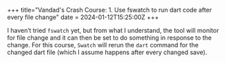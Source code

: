 +++
title="Vandad's Crash Course: 1. Use fswatch to run dart code after every file change"
date = 2024-01-12T15:25:00Z
+++

I haven’t tried `fswatch` yet, but from what I understand, the tool will monitor for file change and it can then be set to do something in response to the change. For this course, `Swatch` will rerun the `dart` command for the changed dart file (which I assume happens after every changed save).